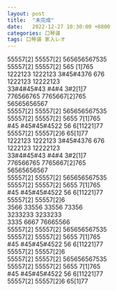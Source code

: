 ```yaml
---
layout: post
title:  "未完成"
date:   2022-12-27 10:30:00 +0800
categories: 口琴谱
tags: 口琴谱 家入レオ
---
```

55557[2] 55557[2] 565656567535  
55557[2] 55557[2] 565 [1]765  
1222123 1222123 3#45#4376 676  
1222123 12222123  
33#4#45#43 #4#4 3#2[1]7  
776566765 7765667[2]765  
56565656567  
55557[2] 55557[2] 565656567535  
55557[2] 55557[2] 5655 7[1]765  
\#45 #45#45#4522 56 6[11221]77  
55557[2] 55557[2]6 65[1]77  
1222123 1222123 3#45#4376 676  
1222123 12222123  
33#4#45#43 #4#4 3#2[1]7  
776566765 7765667[2]765  
56565656567  
55557[2] 55557[2] 565656567535  
55557[2] 55557[2] 5655 7[1]765  
\#45 #45#45#4522 56 6[11221]77  
55557[2] 55557[2]6  
3566 33556 33556 73356  
3233233 3233233  
3335 6667 76665566  
55557[2] 55557[2] 565656567535  
55557[2] 55557[2] 5655 7[1]765  
\#45 #45#45#4522 56 6[11221]77  
55557[2] 55557[2]6  
55557[2] 55557[2] 565656567535  
55557[2] 55557[2] 5655 7[1]765  
\#45 #45#45#4522 56 6[11221]77  
55557[2] 55557[2]6 65[1]77  